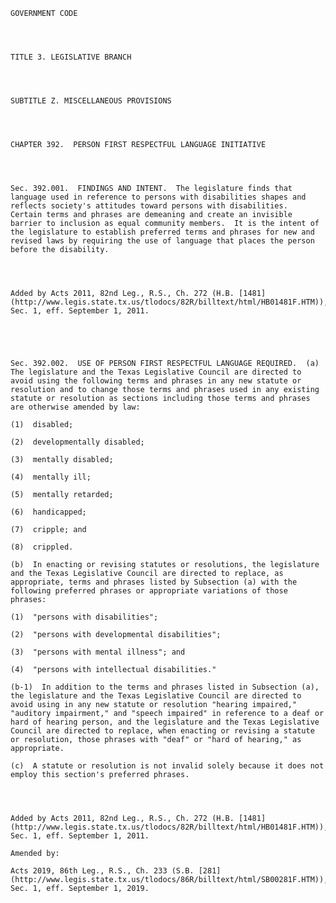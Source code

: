 ﻿
    
    
    	
    					
    
    
    GOVERNMENT CODE
    
      
    
    
    TITLE 3. LEGISLATIVE BRANCH
    
      
    
    
    SUBTITLE Z. MISCELLANEOUS PROVISIONS
    
      
    
    
    CHAPTER 392.  PERSON FIRST RESPECTFUL LANGUAGE INITIATIVE
    
      
    
    
    Sec. 392.001.  FINDINGS AND INTENT.  The legislature finds that language used in reference to persons with disabilities shapes and reflects society's attitudes toward persons with disabilities.  Certain terms and phrases are demeaning and create an invisible barrier to inclusion as equal community members.  It is the intent of the legislature to establish preferred terms and phrases for new and revised laws by requiring the use of language that places the person before the disability.
    
    
    
    
    Added by Acts 2011, 82nd Leg., R.S., Ch. 272 (H.B. [1481](http://www.legis.state.tx.us/tlodocs/82R/billtext/html/HB01481F.HTM)), Sec. 1, eff. September 1, 2011.
    
    
    
    
    
    Sec. 392.002.  USE OF PERSON FIRST RESPECTFUL LANGUAGE REQUIRED.  (a)  The legislature and the Texas Legislative Council are directed to avoid using the following terms and phrases in any new statute or resolution and to change those terms and phrases used in any existing statute or resolution as sections including those terms and phrases are otherwise amended by law:
    
    (1)  disabled;
    
    (2)  developmentally disabled;
    
    (3)  mentally disabled;
    
    (4)  mentally ill;
    
    (5)  mentally retarded;
    
    (6)  handicapped;
    
    (7)  cripple; and
    
    (8)  crippled.
    
    (b)  In enacting or revising statutes or resolutions, the legislature and the Texas Legislative Council are directed to replace, as appropriate, terms and phrases listed by Subsection (a) with the following preferred phrases or appropriate variations of those phrases:
    
    (1)  "persons with disabilities";
    
    (2)  "persons with developmental disabilities";
    
    (3)  "persons with mental illness"; and
    
    (4)  "persons with intellectual disabilities."
    
    (b-1)  In addition to the terms and phrases listed in Subsection (a), the legislature and the Texas Legislative Council are directed to avoid using in any new statute or resolution "hearing impaired," "auditory impairment," and "speech impaired" in reference to a deaf or hard of hearing person, and the legislature and the Texas Legislative Council are directed to replace, when enacting or revising a statute or resolution, those phrases with "deaf" or "hard of hearing," as appropriate.
    
    (c)  A statute or resolution is not invalid solely because it does not employ this section's preferred phrases.
    
    
    
    
    Added by Acts 2011, 82nd Leg., R.S., Ch. 272 (H.B. [1481](http://www.legis.state.tx.us/tlodocs/82R/billtext/html/HB01481F.HTM)), Sec. 1, eff. September 1, 2011.
    
    Amended by: 
    
    Acts 2019, 86th Leg., R.S., Ch. 233 (S.B. [281](http://www.legis.state.tx.us/tlodocs/86R/billtext/html/SB00281F.HTM)), Sec. 1, eff. September 1, 2019.
    
    
    
    
    				
